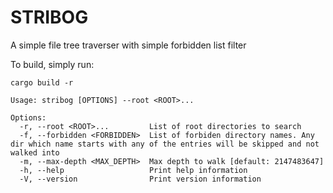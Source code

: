 # STRIBOG
A simple file tree traverser with simple forbidden list filter

To build, simply run:
```
cargo build -r
```

```
Usage: stribog [OPTIONS] --root <ROOT>...

Options:
  -r, --root <ROOT>...         List of root directories to search
  -f, --forbidden <FORBIDDEN>  List of forbiden directory names. Any dir which name starts with any of the entries will be skipped and not walked into
  -m, --max-depth <MAX_DEPTH>  Max depth to walk [default: 2147483647]
  -h, --help                   Print help information
  -V, --version                Print version information
```

